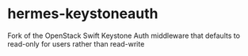 # hermes-keystoneauth
Fork of the OpenStack Swift Keystone Auth middleware that defaults to read-only for users rather than read-write
